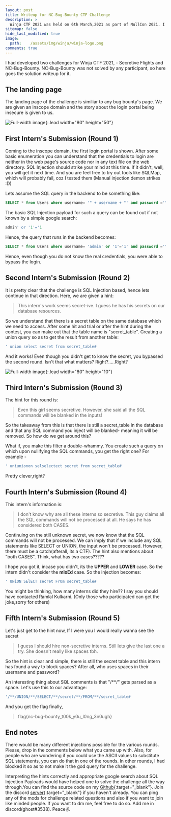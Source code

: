 ```yaml
---
layout: post
title: Writeup for NC-Bug-Bounty CTF Challenge 
description: >
  Winja CTF 2021 was held on 6th March,2021 as part of NullCon 2021. I was a part of the dev team. Here is the writeup for the unsolved hard difficulty challenge NC-Bug-Bounty that I developed.
sitemap: false
hide_last_modified: true
image:
  path:    /assets/img/winja/winja-logo.png
comments: true
---
```


I had developed two challenges for Winja CTF 2021, - Secretive Flights and NC-Bug-Bounty. NC-Bug-Bounty was not solved by any participant, so here goes the solution writeup for it.



## The landing page

The landing page of the challenge is similiar to any bug bounty's page. We are given an inscope domain and the story about the login portal being insecure is given to us.

![Full-width image](/blog/assets/img/winja/landing-page.png){:.lead width="80" height="50"} 

## First Intern's Submission (Round 1)

Coming to the inscope domain, the first login portal is shown. After some basic enumeration you can understand that the credentials to login are neither in the web page's source code nor in any text file on the web directory. SQL Injection should strike your mind at this time. If it didn't, well, you will get it next time. And you are feel free to try out tools like SQLMap, which will probably fail, coz I tested them (Manual injection demon strikes :D) 

Lets assume the SQL query in the backend to be something like:

```sql
SELECT * from Users where username= '" + username + "' and password ='" + password + "'";
```

The basic SQL Injection payload for such a query can be found out if not known by a simple google search:

```sql
admin' or '1'='1
```

Hence, the query that runs in the backend becomes:

```sql
SELECT * from Users where username= 'admin' or '1'='1' and password ='" + password + "'";
```

Hence, even though you do not know the real credentials, you were able to bypass the login.

## Second Intern's Submission (Round 2)

It is pretty clear that the challenge is SQL Injection based, hence lets continue in that direction. Here, we are given a hint:

> This intern's work seems secret-ive. I guess he has his secrets on our database resources.

So we understand that there is a secret table on the same database which we need to access. After some hit and trial or after the hint during the contest, you can make out that the table name is "secret_table". Creating a union query so as to get the result from another table:

```sql
' union select secret from secret_table#
```
And it works! Even though you didn't get to know the secret, you bypassed the second round. Isn't that what matters? Right?.....Right?

![Full-width image](/blog/assets/img/winja/secrets-meme.gif){:.lead width="80" height="10"} 

## Third Intern's Submission (Round 3)

The hint for this round is:

> Even this girl seems secretive. However, she said all the SQL commands will be blanked in the inputs!

So the takeaway from this is that there is still a secret_table in the database and that any SQL command you inject will be blanked- meaning it will be removed. So how do we get around this?

What if, you make this filter a double-whammy. You create such a query on which upon nullifying the SQL commands, you get the right one? For example - 

```sql
' uniunionon selselectect secret from secret_table#
```

Pretty clever,right?

## Fourth Intern's Submission (Round 4)

This intern's information is:

> I don't know why are all these interns so secretive. This guy claims all the SQL commands will not be processed at all. He says he has considered both CASES.

Continuing on the still unknown secret, we now know that the SQL commands will not be processed. We can imply that if we include any SQL statements like SELECT or UNION, the input won't be processed. However, there must be a catch(afterall, its a CTF). The hint also mentions about "both CASES". Think, what has two cases?????

I hope you got it, incase you didn't, its the <strong>UPPER</strong> and <strong>LOWER</strong> case. So the intern didn't consider the <strong>mIxEd</strong> case. So the injection becomes:

```sql
' UNiON SElECT secret FrOm secret_table#
```

You might be thinking, how many interns did they hire?? I say you should have contacted Ramlal Kulkarni. (Only those who participated can get the joke,sorry for others)

## Fifth Intern's Submission (Round 5)

Let's just get to the hint now, If I were you I would really wanna see the secret

> I guess I should hire non-secretive interns. Still lets give the last one a try. She doesn't really like spaces tbh.

So the hint is clear and simple, there is still the secret table and this intern has found a way to block spaces? After all, who uses spaces in their username and password?

An interesting thing about SQL comments is that "/**/" gets parsed as a space. Let's use this to our advantage:

```sql
'/**/UNION/**/SELECT/**/secret/**/FROM/**/secret_table#
```

And you get the flag finally, 
> flag{nc-bug-bounty_t00k_y0u_l0ng_3n0ugh}

## End notes

There would be many different injections possible for the various rounds. Please, drop in the comments below what you came up with. Also, for people who are wondering if you could use the ASCII values to substitute SQL statements, you can do that in one of the rounds. In other rounds, I had blocked it so as to not make it the god query for the challenge.

Interpreting the hints correctly and appropriate google search about SQL Injection Payloads would have helped one to solve the challenge all the way through.You can find the source code on my [Github](https://github.com/aneeshdua/Winja-CTF-Challenges){:target="_blank"}. Join the discord [server](https://discord.com/invite/AawhaQy){:target="_blank"} if you haven't already. You can ping any of the mods for challenge related questions and also if you want to join like minded people. If you want to dm me, feel free to do so. Add me in discord(ghost#3538). Peace✌. 